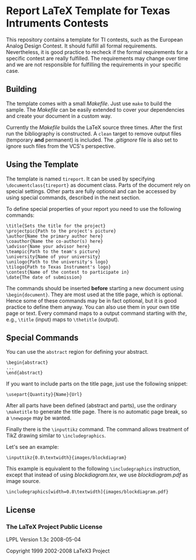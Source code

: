# Report LaTeX Template for Texas Intruments Contests

This repository contains a template for TI contests, such as the European Analog Design Contest. It should fulfill all formal requirements. Nevertheless, it is good practice to recheck if the formal requirements for a specific contest are really fulfilled. The requirements may change over time and we are not responsible for fulfilling the requirements in your specific case.

## Building

The template comes with a small *Makefile*. Just use `make` to build the sample. The *Makefile* can be easily extended to cover your dependencies and create your document in a custom way.

Currently the *Makefile* builds the LaTeX source three times. After the first run the bibliography is constructed. A `clean` target to remove output files (temporary **and** permanent) is included. The *.gitignore* file is also set to ignore such files from the VCS's perspective.

## Using the Template

The template is named `tireport`. It can be used by specifying `\documentclass{tireport}` as document class. Parts of the document rely on special settings. Other parts are fully optional and can be accessed by using special commands, described in the next section.

To define special properties of your report you need to use the following commands:

    \title{Sets the title for the project}
    \projectpic{Path to the project's picture}
    \author{Name the primary author here}
    \coauthor{Name the co-author(s) here}
    \advisor{Name your advisor here}
    \teampic{Path to the team's picture}
    \university{Name of your university}
    \unilogo{Path to the university's logo}
    \tilogo{Path to Texas Instrument's logo}
    \contest{Name of the contest to participate in}
    \date{The date of submission}

The commands should be inserted **before** starting a new document using `\begin{document}`. They are most used at the title page, which is optional. Hence some of these commands may be in fact optional, but it is good practice to define them anyway. You can also use them in your own title page or text. Every command maps to a output command starting with *the*, e.g., `\title` (input) maps to `\thetitle` (output).

## Special Commands

You can use the `abstract` region for defining your abstract.

    \begin{abstract}
    ...
    \end{abstract}

If you want to include parts on the title page, just use the following snippet:

    \usepart{Quantity}{Name}{Url}

After all parts have been defined (abstract and parts), use the ordinary `\maketitle` to generate the title page. There is no automatic page break, so a `\newpage` may be wanted.

Finally there is the `\inputtikz` command. The command allows treatment of TikZ drawing similar to `\includegraphics`.

Let's see an example:

    \inputtikz{0.8\textwidth}{images/blockdiagram}

This example is equivalent to the following `\includegraphics` instruction, except that instead of using *blockdiagram.tex*, we use *blockdiagram.pdf* as image source.

    \includegraphics[width=0.8\textwidth]{images/blockdiagram.pdf}

## License

### The LaTeX Project Public License

LPPL Version 1.3c  2008-05-04

Copyright 1999 2002-2008 LaTeX3 Project